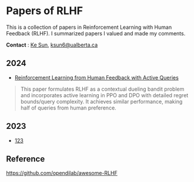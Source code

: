 # Papers of RLHF

This is a collection of papers in Reinforcement Learning with Human Feedback (RLHF). I summarized papers I valued and made my comments.

**Contact** : [Ke Sun](https://sites.google.com/view/kesun), ksun6@ualberta.ca

## 2024

* [Reinforcement Learning from Human Feedback with Active Queries](https://arxiv.org/pdf/2402.09401.pdf)
> This paper formulates RLHF as a contextual dueling bandit problem and incorporates active learning in PPO and DPO with detailed regret bounds/query complexity. It achieves similar performance, making half of queries from human preference.



## 2023

* [123](https://arxiv.org/pdf/2110.03155.pdf) 



## Reference

https://github.com/opendilab/awesome-RLHF
